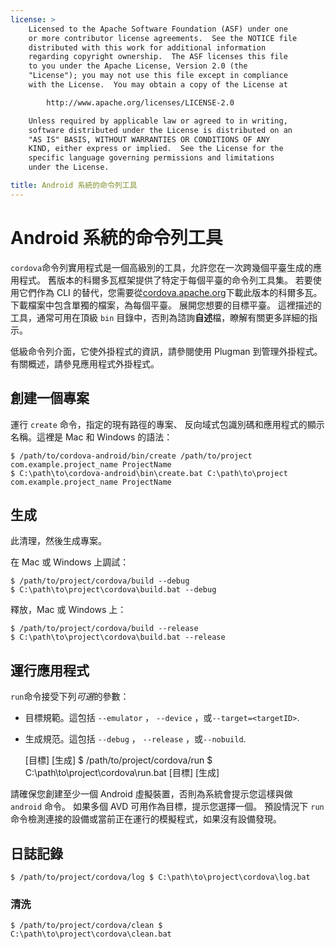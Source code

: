 ```yaml
---
license: >
    Licensed to the Apache Software Foundation (ASF) under one
    or more contributor license agreements.  See the NOTICE file
    distributed with this work for additional information
    regarding copyright ownership.  The ASF licenses this file
    to you under the Apache License, Version 2.0 (the
    "License"); you may not use this file except in compliance
    with the License.  You may obtain a copy of the License at

        http://www.apache.org/licenses/LICENSE-2.0

    Unless required by applicable law or agreed to in writing,
    software distributed under the License is distributed on an
    "AS IS" BASIS, WITHOUT WARRANTIES OR CONDITIONS OF ANY
    KIND, either express or implied.  See the License for the
    specific language governing permissions and limitations
    under the License.

title: Android 系統的命令列工具
---
```


# Android 系統的命令列工具

`cordova`命令列實用程式是一個高級別的工具，允許您在一次跨幾個平臺生成的應用程式。 舊版本的科爾多瓦框架提供了特定于每個平臺的命令列工具集。 若要使用它們作為 CLI 的替代，您需要從[cordova.apache.org][1]下載此版本的科爾多瓦。 下載檔案中包含單獨的檔案，為每個平臺。 展開您想要的目標平臺。 這裡描述的工具，通常可用在頂級 `bin` 目錄中，否則為諮詢**自述**檔，瞭解有關更多詳細的指示。

 [1]: http://cordova.apache.org

低級命令列介面，它使外掛程式的資訊，請參閱使用 Plugman 到管理外掛程式。有關概述，請參見應用程式外掛程式。

## 創建一個專案

運行 `create` 命令，指定的現有路徑的專案、 反向域式包識別碼和應用程式的顯示名稱。這裡是 Mac 和 Windows 的語法：

    $ /path/to/cordova-android/bin/create /path/to/project com.example.project_name ProjectName
    $ C:\path\to\cordova-android\bin\create.bat C:\path\to\project com.example.project_name ProjectName
    

## 生成

此清理，然後生成專案。

在 Mac 或 Windows 上調試：

    $ /path/to/project/cordova/build --debug
    $ C:\path\to\project\cordova\build.bat --debug
    

釋放，Mac 或 Windows 上：

    $ /path/to/project/cordova/build --release
    $ C:\path\to\project\cordova\build.bat --release
    

## 運行應用程式

`run`命令接受下列*可選*的參數：

*   目標規範。這包括 `--emulator` ， `--device` ，或`--target=<targetID>`.

*   生成規范。這包括 `--debug` ， `--release` ，或`--nobuild`.
    
    \[目標\] \[生成\] $ /path/to/project/cordova/run $ C:\path\to\project\cordova\run.bat \[目標\] \[生成\]

請確保您創建至少一個 Android 虛擬裝置，否則為系統會提示您這樣與做 `android` 命令。 如果多個 AVD 可用作為目標，提示您選擇一個。 預設情況下 `run` 命令檢測連接的設備或當前正在運行的模擬程式，如果沒有設備發現。

## 日誌記錄

    $ /path/to/project/cordova/log $ C:\path\to\project\cordova\log.bat
    

### 清洗

    $ /path/to/project/cordova/clean $ C:\path\to\project\cordova\clean.bat